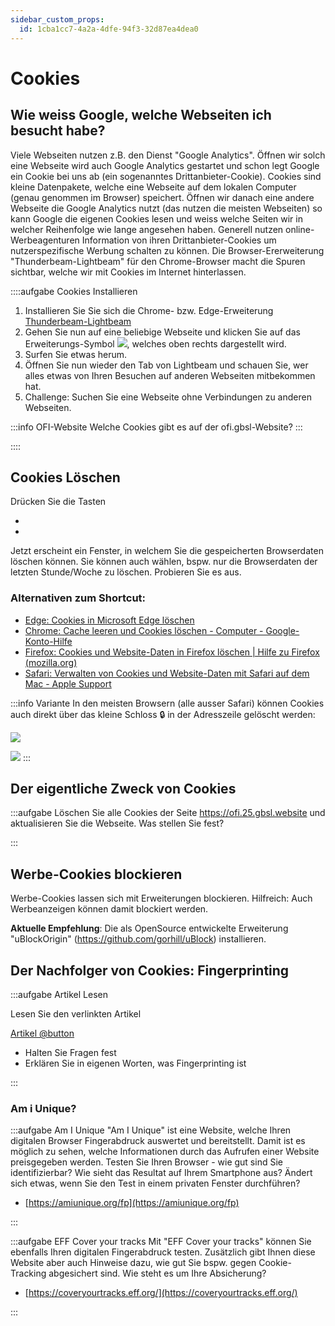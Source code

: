 ```yaml
---
sidebar_custom_props:
  id: 1cba1cc7-4a2a-4dfe-94f3-32d87ea4dea0
---
```


# Cookies

## Wie weiss Google, welche Webseiten ich besucht habe?

Viele Webseiten nutzen z.B. den Dienst "Google Analytics". Öffnen wir solch eine Webseite wird auch Google Analytics gestartet und schon legt Google ein Cookie bei uns ab (ein sogenanntes Drittanbieter-Cookie). Cookies sind kleine Datenpakete, welche eine Webseite auf dem lokalen Computer (genau genommen im Browser) speichert. Öffnen wir danach eine andere Webseite die Google Analytics nutzt (das nutzen die meisten Webseiten) so kann Google die eigenen Cookies lesen und weiss welche Seiten wir in welcher Reihenfolge wie lange angesehen haben. Generell nutzen online-Werbeagenturen Information von ihren Drittanbieter-Cookies um nutzerspezifische Werbung schalten zu können. Die Browser-Ererweiterung "Thunderbeam-Lightbeam" für den Chrome-Browser macht die Spuren sichtbar, welche wir mit Cookies im Internet hinterlassen. 

::::aufgabe Cookies
Installieren 

1. Installieren Sie Sie sich die Chrome- bzw. Edge-Erweiterung [Thunderbeam-Lightbeam](https://chrome.google.com/webstore/detail/thunderbeam-lightbeam-for/hjkajeglckopdkbggdiajobpilgccgnj)
2. Gehen Sie nun auf eine beliebige Webseite und klicken Sie auf das Erweiterungs-Symbol ![](https://lh3.googleusercontent.com/bIuKg7YKbGflQ7CH8dgXMs5KHWfN7r5MIuJRfZeVDzjqZEHdU4MhGt3dC2wr4BZcpk4jAavkVYtW854UkHzEInib=w128-h128-e365-rj-sc0x00ffffff), welches oben rechts dargestellt wird.
3. Surfen Sie etwas herum.
4. Öffnen Sie nun wieder den Tab von Lightbeam und schauen Sie, wer alles etwas von Ihren Besuchen auf anderen Webseiten mitbekommen hat.
5. Challenge: Suchen Sie eine Webseite ohne Verbindungen zu anderen Webseiten.

<Answer type="text" webKey="49ec2cb9-10ee-490e-ab24-39c74c1dc2ea" />


:::info OFI-Website
Welche Cookies gibt es auf der ofi.gbsl-Website?
:::

::::


## Cookies Löschen

Drücken Sie die Tasten
- [Windows]: Ctrl-Shift-Delete
- [Mac]: Cmd-Shift-Löschen ( ⌘+⇧+⌫)

Jetzt erscheint ein Fenster, in welchem Sie die gespeicherten Browserdaten löschen können. Sie können auch wählen, bspw. nur die Browserdaten der letzten Stunde/Woche zu löschen. Probieren Sie es aus.

### Alternativen zum Shortcut:

- [Edge: Cookies in Microsoft Edge löschen](https://support.microsoft.com/de-de/microsoft-edge/cookies-in-microsoft-edge-l%C3%B6schen-63947406-40ac-c3b8-57b9-2a946a29ae09)
- [Chrome: Cache leeren und Cookies löschen - Computer - Google-Konto-Hilfe](https://support.google.com/accounts/answer/32050?co=GENIE.Platform%3DDesktop&hl=de)
- [Firefox: Cookies und Website-Daten in Firefox löschen | Hilfe zu Firefox (mozilla.org)](https://support.mozilla.org/de/kb/cookies-und-website-daten-in-firefox-loschen)
- [Safari: Verwalten von Cookies und Website-Daten mit Safari auf dem Mac - Apple Support](https://support.apple.com/de-ch/guide/safari/sfri11471/mac)


:::info Variante
In den meisten Browsern (alle ausser Safari) können Cookies auch direkt über das kleine Schloss 🔒 in der Adresszeile gelöscht werden:

![](images/delete_cookies_1.png)

![](images/delete_cookies_2.png)
:::

## Der eigentliche Zweck von Cookies

:::aufgabe
Löschen Sie alle Cookies der Seite https://ofi.25.gbsl.website und aktualisieren Sie die Webseite. Was stellen Sie fest?

<Answer type="text" webKey="355d500a-dfed-43a9-8f32-6f11fc37bdf9" />
:::

## Werbe-Cookies blockieren

Werbe-Cookies lassen sich mit Erweiterungen blockieren. Hilfreich: Auch Werbeanzeigen können damit blockiert werden.

**Aktuelle Empfehlung**: Die als OpenSource entwickelte Erweiterung "uBlockOrigin" (https://github.com/gorhill/uBlock) installieren.


## Der Nachfolger von Cookies: Fingerprinting

:::aufgabe Artikel Lesen

Lesen Sie den verlinkten Artikel

[Artikel @button](https://traffective.com/2020/09/01/browser-fingerprinting/)

- Halten Sie Fragen fest
- Erklären Sie in eigenen Worten, was Fingerprinting ist


<Answer type="text" webKey="dfd05310-10e3-4b5d-bdeb-cd5b72978417" />

:::

### Am i Unique?

:::aufgabe Am I Unique
"Am I Unique" ist eine Website, welche Ihren digitalen Browser Fingerabdruck auswertet und bereitstellt. Damit ist es möglich zu sehen, welche Informationen durch das Aufrufen einer Website preisgegeben werden. Testen Sie Ihren Browser - wie gut sind Sie identifizierbar? Wie sieht das Resultat auf Ihrem Smartphone aus? Ändert sich etwas, wenn Sie den Test in einem privaten Fenster durchführen?

- [https://amiunique.org/fp](https://amiunique.org/fp)

<Answer type="text" webKey="c627366f-ebdd-4df0-a50a-468fbba30a5f" />
:::

:::aufgabe EFF Cover your tracks
Mit "EFF Cover your tracks" können Sie ebenfalls Ihren digitalen Fingerabdruck testen. Zusätzlich gibt Ihnen diese Website aber auch Hinweise dazu, wie gut Sie bspw. gegen Cookie-Tracking abgesichert sind. Wie steht es um Ihre Absicherung?

- [https://coveryourtracks.eff.org/](https://coveryourtracks.eff.org/)

<Answer type="text" webKey="7aaef1f4-ebc2-4809-bcf2-cbe6540be1d1" />

:::
